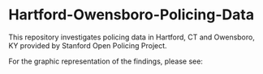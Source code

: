 # Hartford-Owensboro-Policing-Data

This repository investigates policing data in Hartford, CT and Owensboro, KY provided by Stanford Open Policing Project. 

For the graphic representation of the findings, please see:
